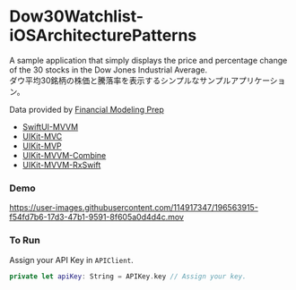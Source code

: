 # Dow30Watchlist-iOSArchitecturePatterns

A sample application that simply displays the price and percentage change of the 30 stocks in the Dow Jones Industrial Average.  
ダウ平均30銘柄の株価と騰落率を表示するシンプルなサンプルアプリケーション。

Data provided by [Financial Modeling Prep](https://site.financialmodelingprep.com/developer/docs/)

- [SwiftUI-MVVM](https://github.com/oshio07/Dow30Watchlist-iOSArchitecturePatterns/tree/main/SwiftUI-MVVM%20)
- [UIKit-MVC](https://github.com/oshio07/Dow30Watchlist-iOSArchitecturePatterns/tree/main/UIKit-MVC%20)
- [UIKit-MVP](https://github.com/oshio07/Dow30Watchlist-iOSArchitecturePatterns/tree/main/UIKit-MVPWithInteractor)
- [UIKit-MVVM-Combine](https://github.com/oshio07/Dow30Watchlist-iOSArchitecturePatterns/tree/main/UIKit-MVVM-Combine%20)
- [UIKit-MVVM-RxSwift](https://github.com/oshio07/Dow30Watchlist-iOSArchitecturePatterns/tree/main/UIKit-MVVM-RxSwift%20)

### Demo

https://user-images.githubusercontent.com/114917347/196563915-f54fd7b6-17d3-47b1-9591-8f605a0d4d4c.mov

### To Run
Assign your API Key in `APIClient`.

```swift
private let apiKey: String = APIKey.key // Assign your key.
```
